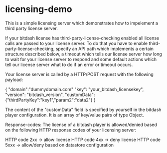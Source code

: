 # licensing-demo

This is a simple licensing server which demonstrates how to impelement a third party license server.

If your bitdash license has third-party-license-checking enabled all license calls are passed to your license server.
To do that you have to enable third-party-license-checking, specify an API path which implements a certain structure described below, a timeout which tells our license server how long to wait for your license server to respond and some default actions which tell our license server what to do if an error or timeout occurs.

Your license server is called by a HTTP/POST request with the following payload:

{
	"domain":"dummydomain.com"
	"key": "your_bitdash_licensekey",
	"version": "bitdash_version",
	"customData":{"thirdPartyKey":"key1","param2":"data2"}
}

The content of the "customData" field is specified by yourself in the bitdash player configuration. It is an array of key/value pairs of type Object.

Response-codes:
The license of a bitdash player is allowed/denied based on the following HTTP response codes of your licensing server:

HTTP code 2xx -> allow license
HTTP code 4xx -> deny license
HTTP code 5xxx -> allow/deny based on datastore configuration

